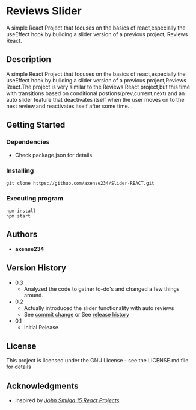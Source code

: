 # **Reviews Slider**

A simple React Project that focuses on the basics of react,especially the useEffect hook by building a slider version of a previous project, Reviews React.

## **Description**

A simple React Project that focuses on the basics of react,especially the useEffect hook by building a slider version of a previous project,Reviews React.The project is very similar to the Reviews React project,but this time with transitions based on conditional postions(prev,current,next) and an auto slider feature that deactivates itself when the user moves on to the next review,and reactivates itself after some time.

## **Getting Started**

### Dependencies

- Check package.json for details.

### Installing

```
git clone https://github.com/axense234/Slider-REACT.git
```

### Executing program

```
npm install
npm start
```

## **Authors**

- **axense234**

## **Version History**

- 0.3
  - Analyzed the code to gather to-do's and changed a few things around.
- 0.2
  - Actually introduced the slider functionality with auto reviews
  - See [commit change](https://github.com/axense234/Slider-REACT/commits/master) or See [release history](https://github.com/axense234/Slider-REACT/releases)
- 0.1
  - Initial Release

## **License**

This project is licensed under the GNU License - see the LICENSE.md file for details

## **Acknowledgments**

- Inspired by [_John Smilga 15 React Projects_](https://www.youtube.com/watch?v=a_7Z7C_JCyo&t=8s)
